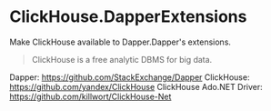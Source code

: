 # ClickHouse.DapperExtensions
Make ClickHouse available to Dapper.Dapper's extensions.
>ClickHouse is a free analytic DBMS for big data.

Dapper: https://github.com/StackExchange/Dapper
ClickHouse: https://github.com/yandex/ClickHouse
ClickHouse Ado.NET Driver: https://github.com/killwort/ClickHouse-Net
